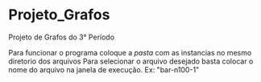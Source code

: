 # Projeto_Grafos
Projeto de Grafos do 3° Período

Para funcionar o programa coloque a *pasta* com as instancias no mesmo diretorio dos arquivos
Para selecionar o arquivo desejado basta colocar o nome do arquivo na janela de execução. Ex: "bar-n100-1"
